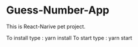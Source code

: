 # Guess-Number-App

This is React-Narive pet project.

To install type : yarn install
To start type : yarn start

